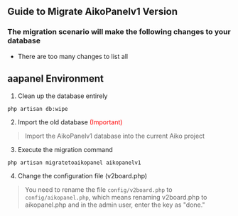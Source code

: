 ## Guide to Migrate AikoPanelv1 Version

### The migration scenario will make the following changes to your database
- There are too many changes to list all

## aapanel Environment
1. Clean up the database entirely
```
php artisan db:wipe
```
2. Import the old database <span style="color:red">(Important)</span>
> Import the AikoPanelv1 database into the current Aiko project

3. Execute the migration command
```
php artisan migratetoaikopanel aikopanelv1
```

4. Change the configuration file (v2board.php)
> You need to rename the file `config/v2board.php` to `config/aikopanel.php`, which means renaming v2board.php to aikopanel.php and in the admin user, enter the key as "done."